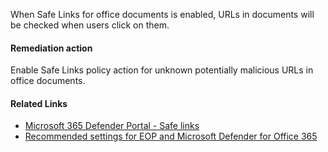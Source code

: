 When Safe Links for office documents is enabled, URLs in documents will be checked when users click on them.

#### Remediation action
Enable Safe Links policy action for unknown potentially malicious URLs in office documents.

#### Related Links

* [Microsoft 365 Defender Portal - Safe links](https://security.microsoft.com/safelinksv2) 
* [Recommended settings for EOP and Microsoft Defender for Office 365](https://aka.ms/orca-atpp-docs-7)
